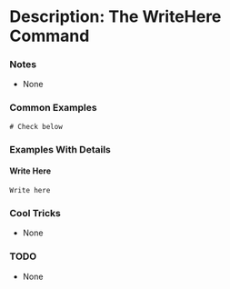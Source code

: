# Description: The WriteHere Command

### Notes
* None

### Common Examples
```shell
# Check below
```

### Examples With Details
#### Write Here
```shell
Write here
```

### Cool Tricks
* None

### TODO
* None
